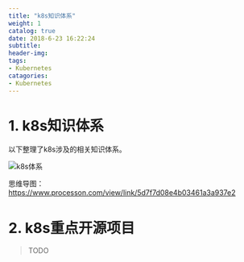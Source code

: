 ```yaml
---
title: "k8s知识体系"
weight: 1
catalog: true
date: 2018-6-23 16:22:24
subtitle:
header-img:
tags:
- Kubernetes
catagories:
- Kubernetes
---
```


# 1. k8s知识体系

以下整理了k8s涉及的相关知识体系。

![k8s体系](http://assets.processon.com/chart_image/5d7f7cafe4b08987f55cbee3.png)

思维导图：https://www.processon.com/view/link/5d7f7d08e4b03461a3a937e2

# 2. k8s重点开源项目

> TODO